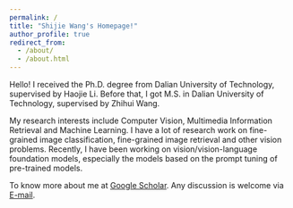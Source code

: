 ```yaml
---
permalink: /
title: "Shijie Wang's Homepage!"
author_profile: true
redirect_from: 
  - /about/
  - /about.html
---
```



Hello! I received the Ph.D. degree from Dalian University of Technology, supervised by Haojie Li. Before that, I got M.S. in Dalian University of Technology, supervised by Zhihui Wang. 

My research interests include Computer Vision, Multimedia Information Retrieval and Machine Learning. I have a lot of research work on fine-grained image classification, fine-grained image retrieval and other vision problems. Recently, I have been working on vision/vision-language foundation models, especially the models based on the prompt tuning of pre-trained models.

To know more about me at [Google Scholar](https://scholar.google.com/citations?user=XLziKuQAAAAJ&hl=en). Any discussion is welcome via [E-mail](911971858@qq.com).
